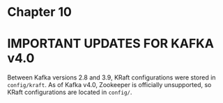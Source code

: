 # Chapter 10

# IMPORTANT UPDATES FOR KAFKA v4.0
Between Kafka versions 2.8 and 3.9, KRaft configurations were stored in `config/kraft`. As of Kafka v4.0, Zookeeper is officially unsupported, so KRaft configurations are located in `config/`.
